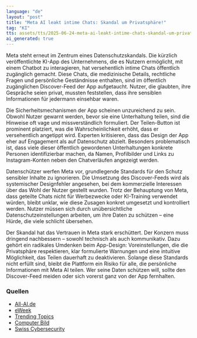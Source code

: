 ```yaml
---
language: "de"
layout: "post"
title: "Meta AI leakt intime Chats: Skandal um Privatsphäre!"
tag: "KI"
tts: assets/tts/2025-06-24-meta-ai-leakt-intime-chats-skandal-um-privatsphaere.mp3
ai_generated: true
---
```


Meta steht erneut im Zentrum eines Datenschutzskandals. Die kürzlich veröffentlichte KI-App des Unternehmens, die es Nutzern ermöglicht, mit einem Chatbot zu interagieren, hat versehentlich intime Chats öffentlich zugänglich gemacht. Diese Chats, die medizinische Details, rechtliche Fragen und persönliche Geständnisse enthalten, sind im öffentlich zugänglichen Discover-Feed der App aufgetaucht. Nutzer, die glaubten, ihre Gespräche seien privat, mussten feststellen, dass ihre sensiblen Informationen für jedermann einsehbar waren.

<!--more-->

Die Sicherheitsmechanismen der App scheinen unzureichend zu sein. Obwohl Nutzer gewarnt werden, bevor sie eine Unterhaltung teilen, sind die Hinweise oft vage und missverständlich formuliert. Der Teilen-Button ist prominent platziert, was die Wahrscheinlichkeit erhöht, dass er versehentlich angetippt wird. Experten kritisieren, dass das Design der App eher auf Engagement als auf Datenschutz abzielt. Besonders problematisch ist, dass viele dieser öffentlich gewordenen Unterhaltungen konkrete Personen identifizierbar machen, da Namen, Profilbilder und Links zu Instagram-Konten neben den Chatverläufen angezeigt werden.

Datenschützer werfen Meta vor, grundlegende Standards für den Schutz sensibler Inhalte zu ignorieren. Die Umsetzung des Discover-Feeds wird als systemischer Designfehler angesehen, bei dem kommerzielle Interessen über das Wohl der Nutzer gestellt wurden. Trotz der Behauptung von Meta, dass geteilte Chats nicht für Werbezwecke oder KI-Training verwendet würden, bleibt unklar, wie diese Zusagen konkret umgesetzt und kontrolliert werden. Nutzer müssen sich durch unübersichtliche Datenschutzeinstellungen arbeiten, um ihre Daten zu schützen – eine Hürde, die viele schlicht übersehen.

Der Skandal hat das Vertrauen in Meta stark erschüttert. Der Konzern muss dringend nachbessern – sowohl technisch als auch kommunikativ. Dazu gehört ein radikales Umdenken beim App-Design: Voreinstellungen, die die Privatsphäre respektieren, klar formulierte Warnungen und eine intuitive Möglichkeit, das Teilen dauerhaft zu deaktivieren. Solange diese Standards nicht erfüllt sind, bleibt die Plattform ein Risiko für alle, die persönliche Informationen mit Meta AI teilen. Wer seine Daten schützen will, sollte den Discover-Feed meiden oder sich vorerst ganz von der App fernhalten.

### Quellen
- [All-AI.de](https://www.all-ai.de/news/topbeitraege/meta-leak-aifeed)
- [eWeek](https://www.eweek.com/news/meta-ai-chats-public-sensitive-data-privacy/)
- [Trending Topics](https://www.trendingtopics.eu/meta-ai-user-veroeffentlich-offenbar-unwissentlich-intime-prompts/)
- [Computer Bild](https://www.computerbild.de/artikel/cb-News-Internet-Private-Chats-bei-Meta-AI-sichtbar-39767625.html)
- [Swiss Cybersecurity](https://www.swisscybersecurity.net/news/2025-06-16/user-fuehren-intime-chats-mit-meta-ki-und-teilen-sie-mit-der-ganzen-welt)
